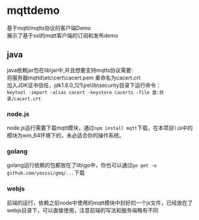 # mqttdemo
基于mqtt/mqtts协议的客户端Demo<br>
展示了基于ssl的mqtt客户端的订阅和发布demo
## java
java依赖jar包在lib\jar中,并且想要支持mqtts协议需要:<br>
  将服务器mqttd\etc\cert\cacert.pem 重命名为cacert.crt<br>
  加入JDK证书信任，jdk1.8.0_121\jre\lib\security目录下运行命令：<br>
  `keytool -import -alias cacert -keystore cacerts -file 盘:目录/cacert.crt`<br>
### node.js
node.js运行需要下载mqtt模块，通过`npm install mqtt`下载，在本项目`lib`中的模块为win_64环境下的，未必适合你的操作系统。
### golang
golang运行依赖的包都放在了lib\go中，你也可以通过`go get -u github.com/yosssi/gmq/...`下载<br>
### webjs
前端的运行，依赖之前node中使用的mqtt模块中封好的一个js文件，已经放在了webjs目录下，可以直接使用，注意前端的写法和服务端略有不同
  
